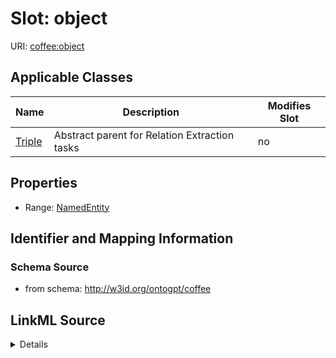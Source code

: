 # Slot: object

URI: [coffee:object](http://w3id.org/ontogpt/coffee/object)



<!-- no inheritance hierarchy -->




## Applicable Classes

| Name | Description | Modifies Slot |
| --- | --- | --- |
[Triple](Triple.md) | Abstract parent for Relation Extraction tasks |  no  |







## Properties

* Range: [NamedEntity](NamedEntity.md)





## Identifier and Mapping Information







### Schema Source


* from schema: http://w3id.org/ontogpt/coffee




## LinkML Source

<details>
```yaml
name: object
from_schema: http://w3id.org/ontogpt/coffee
rank: 1000
alias: object
owner: Triple
domain_of:
- Triple
range: NamedEntity

```
</details>